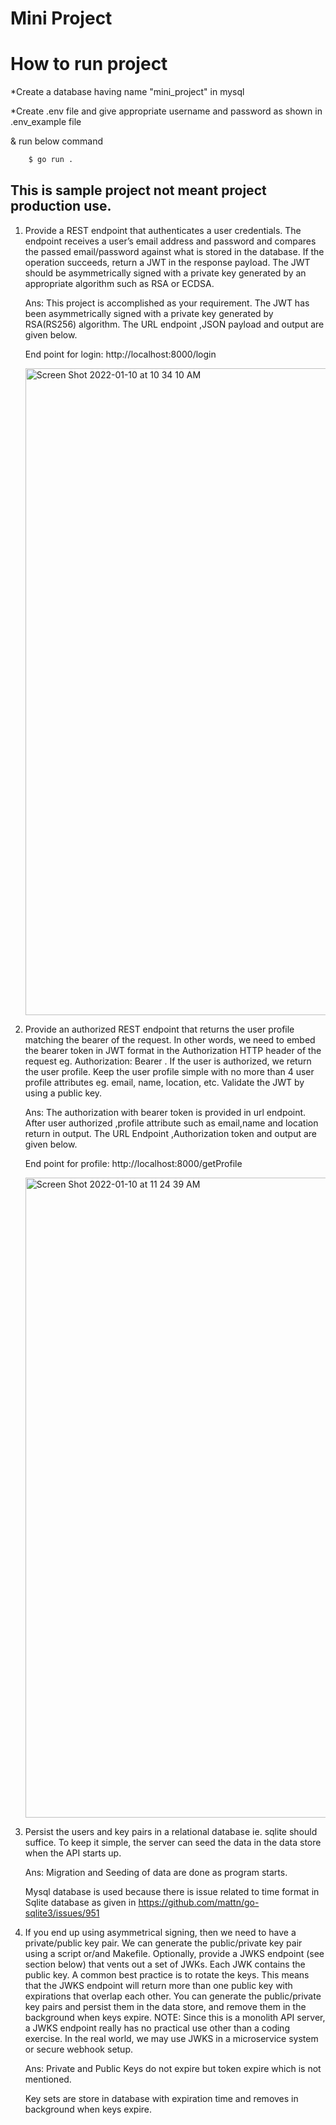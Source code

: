 # Mini Project

# How to run project
*Create a database having name "mini_project" in mysql

*Create .env file and give appropriate username and password as shown in .env_example file

& run below command 

```bash 
    $ go run .
```


## This is sample project not meant project production use.

1. Provide a REST endpoint that authenticates a user credentials. The endpoint receives a user’s email address and password and compares the passed email/password against what is stored in the database. If the operation succeeds, return a JWT in the response payload. The JWT should be asymmetrically signed with a private key generated by an appropriate algorithm such as RSA or ECDSA.

    Ans: This project is accomplished as your requirement. The JWT has been asymmetrically signed with a private key generated by RSA(RS256) algorithm. 
    The URL endpoint ,JSON payload and output are given below.

    End point for login: http://localhost:8000/login
    
    <img width="1035" alt="Screen Shot 2022-01-10 at 10 34 10 AM" src="https://user-images.githubusercontent.com/40686007/148736804-22e96598-19ff-47ce-958d-b077161267e2.png">



2. Provide an authorized REST endpoint that returns the user profile matching the bearer of the request. In other words, we need to embed the bearer token in JWT format in the Authorization HTTP header of the request eg. Authorization: Bearer <JWT here>. If the user is authorized, we return the user profile. Keep the user profile simple with no more than 4 user profile attributes eg. email, name, location, etc. Validate the JWT by using a public key.
   
    Ans: The authorization with bearer token is provided in url endpoint. 
    After user authorized ,profile attribute such as email,name and location return in output.
    The URL Endpoint ,Authorization token and output are given below. 
    
    End point for profile: http://localhost:8000/getProfile    
    
    <img width="1024" alt="Screen Shot 2022-01-10 at 11 24 39 AM" src="https://user-images.githubusercontent.com/40686007/148722531-4de5049d-f172-4621-8cd1-211dec351f29.png">

    
    
3. Persist the users and key pairs in a relational database ie. sqlite should suffice. To keep it simple, the server can seed the data in the data store when the API starts up.
    
    Ans: Migration and Seeding of data are done as program starts.
    
    Mysql database is used because there is issue related to time format in Sqlite database as given in https://github.com/mattn/go-sqlite3/issues/951


4. If you end up using asymmetrical signing, then we need to have a private/public key pair. We can generate the public/private key pair using a script or/and Makefile. Optionally, provide a JWKS endpoint (see section below) that vents out a set of JWKs. Each JWK contains the public key. A common best practice is to rotate the keys. This means that the JWKS endpoint will return more than one public key with expirations that overlap each other. You can generate the public/private key pairs and persist them in the data store, and remove them in the background when keys expire. NOTE: Since this is a monolith API server, a JWKS endpoint really has no practical use other than a coding exercise. In the real world, we may use JWKS in a microservice system or secure webhook setup.
    
    Ans: Private and Public Keys do not expire but token expire which is not mentioned.
    
    Key sets are store in database with expiration time and removes in background when keys expire.
